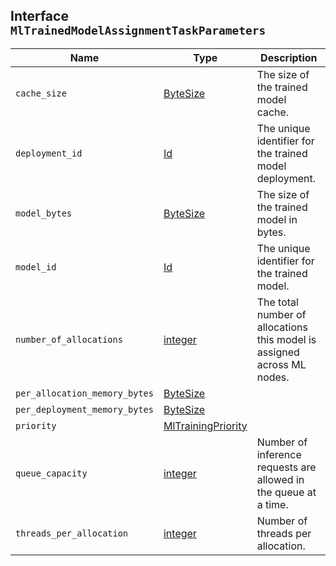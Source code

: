 ## Interface `MlTrainedModelAssignmentTaskParameters`

| Name | Type | Description |
| - | - | - |
| `cache_size` | [ByteSize](./ByteSize.md) | The size of the trained model cache. |
| `deployment_id` | [Id](./Id.md) | The unique identifier for the trained model deployment. |
| `model_bytes` | [ByteSize](./ByteSize.md) | The size of the trained model in bytes. |
| `model_id` | [Id](./Id.md) | The unique identifier for the trained model. |
| `number_of_allocations` | [integer](./integer.md) | The total number of allocations this model is assigned across ML nodes. |
| `per_allocation_memory_bytes` | [ByteSize](./ByteSize.md) | &nbsp; |
| `per_deployment_memory_bytes` | [ByteSize](./ByteSize.md) | &nbsp; |
| `priority` | [MlTrainingPriority](./MlTrainingPriority.md) | &nbsp; |
| `queue_capacity` | [integer](./integer.md) | Number of inference requests are allowed in the queue at a time. |
| `threads_per_allocation` | [integer](./integer.md) | Number of threads per allocation. |
